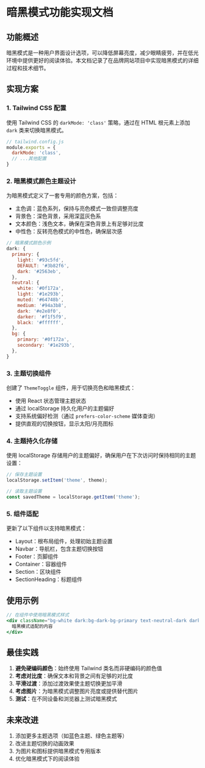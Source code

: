 # 暗黑模式功能实现文档

## 功能概述

暗黑模式是一种用户界面设计选项，可以降低屏幕亮度，减少眼睛疲劳，并在低光环境中提供更好的阅读体验。本文档记录了在品牌网站项目中实现暗黑模式的详细过程和技术细节。

## 实现方案

### 1. Tailwind CSS 配置

使用 Tailwind CSS 的 `darkMode: 'class'` 策略，通过在 HTML 根元素上添加 `dark` 类来切换暗黑模式。

```javascript
// tailwind.config.js
module.exports = {
  darkMode: 'class',
  // ...其他配置
}
```

### 2. 暗黑模式颜色主题设计

为暗黑模式定义了一套专用的颜色方案，包括：

- 主色调：蓝色系列，保持与亮色模式一致但调整亮度
- 背景色：深色背景，采用深蓝灰色系
- 文本颜色：浅色文本，确保在深色背景上有足够对比度
- 中性色：反转亮色模式的中性色，确保层次感

```javascript
// 暗黑模式颜色示例
dark: {
  primary: {
    light: '#93c5fd',
    DEFAULT: '#3b82f6',
    dark: '#2563eb',
  },
  neutral: {
    white: '#0f172a',
    light: '#1e293b',
    muted: '#64748b',
    medium: '#94a3b8',
    dark: '#e2e8f0',
    darker: '#f1f5f9',
    black: '#ffffff',
  },
  bg: {
    primary: '#0f172a',
    secondary: '#1e293b',
  },
}
```

### 3. 主题切换组件

创建了 `ThemeToggle` 组件，用于切换亮色和暗黑模式：

- 使用 React 状态管理主题状态
- 通过 localStorage 持久化用户的主题偏好
- 支持系统偏好检测（通过 `prefers-color-scheme` 媒体查询）
- 提供直观的切换按钮，显示太阳/月亮图标

### 4. 主题持久化存储

使用 localStorage 存储用户的主题偏好，确保用户在下次访问时保持相同的主题设置：

```javascript
// 保存主题设置
localStorage.setItem('theme', theme);

// 读取主题设置
const savedTheme = localStorage.getItem('theme');
```

### 5. 组件适配

更新了以下组件以支持暗黑模式：

- Layout：根布局组件，处理初始主题设置
- Navbar：导航栏，包含主题切换按钮
- Footer：页脚组件
- Container：容器组件
- Section：区块组件
- SectionHeading：标题组件

## 使用示例

```jsx
// 在组件中使用暗黑模式样式
<div className="bg-white dark:bg-dark-bg-primary text-neutral-dark dark:text-dark-neutral-dark">
  暗黑模式适配的内容
</div>
```

## 最佳实践

1. **避免硬编码颜色**：始终使用 Tailwind 类名而非硬编码的颜色值
2. **考虑对比度**：确保文本和背景之间有足够的对比度
3. **平滑过渡**：添加过渡效果使主题切换更加平滑
4. **考虑图片**：为暗黑模式调整图片亮度或提供替代图片
5. **测试**：在不同设备和浏览器上测试暗黑模式

## 未来改进

1. 添加更多主题选项（如蓝色主题、绿色主题等）
2. 改进主题切换的动画效果
3. 为图片和图标提供暗黑模式专用版本
4. 优化暗黑模式下的阅读体验 